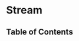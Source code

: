 <script lang="ts">
  import { findClasses, findTypeAliases, findInterfaces, findFunctions, ClassInfo, ReflectionKind, } from './../.vitepress/ast-utils';
  import { buildTableOfContent, buildPage } from './../scripts/build';

  const project = (await import(/* @vite-ignore */ './../build/typedoc-ast.json').then(
    module => module.default,
  )) as ProjectReflection;

  // console.log(await buildPage(project, 'Stream', await buildTableOfContent(project, 'Stream')))

  export default {
    name: 'Stream',
    data() {
      return {
        classes: [],
        classesNames: [],
        interfaces: [],
        interfacesNames: [],
        typeAliases: [],
        typeAliasesNames: [],
        functions: [],
        functionsNames: [],
        tableOfContent: [],
        pageContent: {},
      };
    },
    async created() {
      this.classes = await findClasses(project, 'Stream');
      this.classesNames = this.classes.map((c: ClassInfo) => c.name);
      this.interfaces = await findInterfaces(project, 'Stream');

      this.interfacesNames = this.interfaces.map((c: ClassInfo) => c.name);
      this.typeAliases = await findTypeAliases(project, 'Stream');
      this.typeAliasesNames = this.typeAliases.map((c: ClassInfo) => c.name);
      this.functions = await findFunctions(project, 'Stream');
      this.functionsNames = this.functions.map((c: ClassInfo) => c.name);
      this.tableOfContent = await buildTableOfContent(project, 'Stream');
      this.pageContent = await buildPage(project, 'Stream', this.tableOfContent);

    },
  };
</script>

# Stream

## Table of Contents

<TableOfContentComponent :tocData="tableOfContent" />

<PageContentComponent :page="pageContent" />
